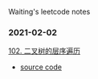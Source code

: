 Waiting's leetcode notes

### 2021-02-02
[102. 二叉树的层序遍历](https://leetcode-cn.com/problems/binary-tree-level-order-traversal/)
* [source code](2021-02-02/LevelOrder102.java)
